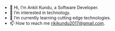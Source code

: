 - 👋 Hi, I’m Ankit Kundu, a Software Developer.
- 👀 I’m interested in technology.
- 🌱 I’m currently learning cutting edge technologies.
- 📫 How to reach me rikikundu2017@gmail.com.

<!---
Ankit12453/Ankit12453 is a ✨ special ✨ repository because its `README.md` (this file) appears on your GitHub profile.
You can click the Preview link to take a look at your changes.
--->

